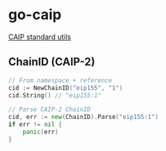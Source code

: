 # go-caip

[CAIP standard utils](https://github.com/ChainAgnostic/CAIPs)

## ChainID (CAIP-2)

```go
// From namespace + reference
cid := NewChainID("eip155", "1")
cid.String() // "eip155:1"

// Parse CAIP-2 ChainID
cid, err := new(ChainID).Parse("eip155:1")
if err != nil {
    panic(err)
}
```
